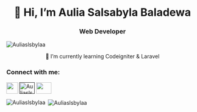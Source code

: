 
<h1 align="center">👋 Hi, I’m Aulia Salsabyla Baladewa</h1>
<h3 align="center">Web Developer</h3>
<p align="left"> <img src="https://komarev.com/ghpvc/?username=Auliaslsbylaa &label=Profile%20views&color=0e75b6&style=flat" alt="Auliaslsbylaa" /> </p>
<p align="center">🌱 I’m currently learning Codeigniter & Laravel</p>

<h3 align="left">Connect with me:</h3>
<p align="left">
<a href="https://www.linkedin.com/in/Auliaslsbylaa/" target="blank"><img align="center" src="https://user-images.githubusercontent.com/86347335/139518389-9720320c-ffe5-44a7-b90a-a980c9f15d6d.png"Auliaslsbylaa" height="30" width="30" /></a>
<a href="" target="blank"><img align="center" src="https://raw.githubusercontent.com/rahuldkjain/github-profile-readme-generator/master/src/images/icons/Social/facebook.svg" alt="Auliaslsbylaa" height="30" width="40" /></a>
<a href="https://instagram.com/auliaslsbylaa" target="blank"><img align="center" src="https://raw.githubusercontent.com/rahuldkjain/github-profile-readme-generator/master/src/images/icons/Social/instagram.svg" Auliaslsbylaa" height="30" width="40" /></a>
</p>
<p><img align="left" src="https://github-readme-stats.vercel.app/api/top-langs?username=auliaslsbylaa&show_icons=true&locale=en&layout=compact" alt="Auliaslsbylaa" /></p>
<p>&nbsp;<img align="center" src="https://github-readme-stats.vercel.app/api?username=auliaslsbylaa&show_icons=true&locale=en" alt="Auliaslsbylaa" /></p>
